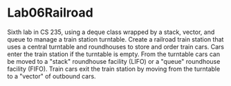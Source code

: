 # Lab06Railroad
Sixth lab in CS 235, using a deque class wrapped by a stack, vector, and queue to manage a train station turntable.
Create a railroad train station that uses a central turntable and roundhouses to store and order train cars. Cars enter the train station if the turntable is empty. From the turntable cars can be moved to a "stack" roundhouse facility (LIFO) or a "queue" roundhouse facility (FIFO). Train cars exit the train station by moving from the turntable to a "vector" of outbound cars.
